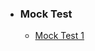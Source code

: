 <html>
<head></head>
<body>
	<ul>
		<li><h3>Mock Test</h3>
			<ul>
			  <!--<li><a href="https://ambarfulzele.github.io/Harshvardhan/Mocks/IBS Quant Mock.html">IBS Mock</a></li>-->
			  <li><a href="https://ambarfulzele.github.io/Aishwarya/Mocks/Mock1.html">Mock Test 1</a></li>
			</ul>
		</li>
		<!-- <li><h3>Verbal</h3>
			<ul>
			  <li><a href="https://ambarfulzele.github.io/Harshvardhan/Verbal/VERBAL_1.html">VERBAL 1</a></li>
			  <li><a href="https://ambarfulzele.github.io/Harshvardhan/Verbal/VERBAL_2.html">VERBAL 2</a></li>
			  <li><a href="https://ambarfulzele.github.io/Pratish/VerbalSectionalTest1.html">V1</a></li>
			  <li><a href="https://ambarfulzele.github.io/Pratish/VerbalSectionalTest2.html">V2</a></li>
			  <li><a href="https://ambarfulzele.github.io/Pratish/VerbalSectionalTest4.html">V4</a></li>
			  <li><a href="https://ambarfulzele.github.io/Pratish/VerbalSectionalTest5.html">V5</a></li>
			</ul>
		</li>
		<li><h3>Quantitative Aptitude</h3>
			<ul>
			  	<li><a href="https://ambarfulzele.github.io/Harshvardhan/Quants/AP-GP-Test-01.html">AP-GP-Test-01</a></li>
				<li><a href="https://ambarfulzele.github.io/Harshvardhan/Quants/Averages-Test-01.html">Averages-Test-01</a></li>
				<li><a href="https://ambarfulzele.github.io/Harshvardhan/Quants/LCM-HCF-01.html">LCM-HCF-01</a></li>
			</ul>
		</li>
		<li><h3>Logical Reasoning</h3>
			<ul>
			  <li><a href="https://ambarfulzele.github.io/Harshvardhan/Verbal/VERBAL_1.html">VERBAL 1</a></li>
			</ul>
		</li>
		<li><h3>Data Interpretation</h3>
			<ul>
			   <li><a href="https://ambarfulzele.github.io/Harshvardhan/Verbal/VERBAL_1.html">VERBAL 1</a></li>
			</ul>
		</li>-->		
	</ul>
</body></html>
